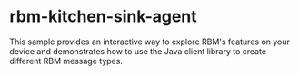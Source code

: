 # rbm-kitchen-sink-agent
This sample provides an interactive way to explore RBM's features on your device and demonstrates how to use the Java client library to create different RBM message types.
